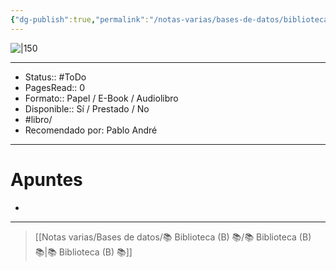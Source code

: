 ```yaml
---
{"dg-publish":true,"permalink":"/notas-varias/bases-de-datos/biblioteca-b/b-la-ley-del-espejo/"}
---
```



![|150](http://books.google.com/books/content?id=4M18EAAAQBAJ&printsec=frontcover&img=1&zoom=1&edge=curl&source=gbs_api)

---

- Status:: #ToDo 
- PagesRead:: 0 
- Formato:: Papel / E-Book / Audiolibro
- Disponible:: Sí / Prestado / No
- #libro/
- Recomendado por: Pablo André

---

# Apuntes
- 

---

> [[Notas varias/Bases de datos/📚 Biblioteca (B) 📚/📚 Biblioteca (B) 📚\|📚 Biblioteca (B) 📚]]